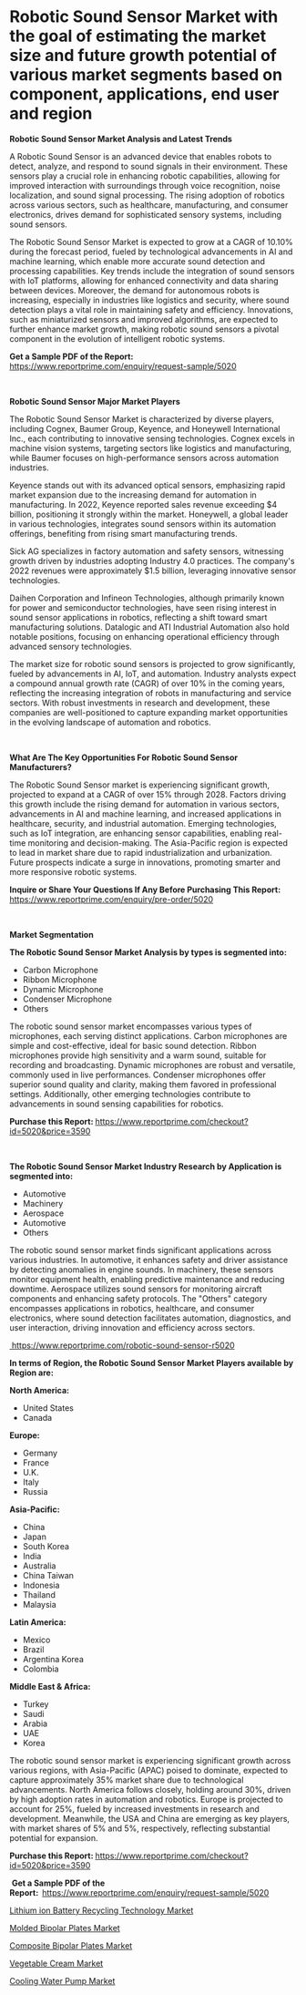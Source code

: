 <p><h1>Robotic Sound Sensor Market with the goal of estimating the market size and future growth potential of various market segments based on component, applications, end user and region</h1></p><p><strong>Robotic Sound Sensor Market Analysis and Latest Trends</strong></p>
<p><p>A Robotic Sound Sensor is an advanced device that enables robots to detect, analyze, and respond to sound signals in their environment. These sensors play a crucial role in enhancing robotic capabilities, allowing for improved interaction with surroundings through voice recognition, noise localization, and sound signal processing. The rising adoption of robotics across various sectors, such as healthcare, manufacturing, and consumer electronics, drives demand for sophisticated sensory systems, including sound sensors.</p><p>The Robotic Sound Sensor Market is expected to grow at a CAGR of 10.10% during the forecast period, fueled by technological advancements in AI and machine learning, which enable more accurate sound detection and processing capabilities. Key trends include the integration of sound sensors with IoT platforms, allowing for enhanced connectivity and data sharing between devices. Moreover, the demand for autonomous robots is increasing, especially in industries like logistics and security, where sound detection plays a vital role in maintaining safety and efficiency. Innovations, such as miniaturized sensors and improved algorithms, are expected to further enhance market growth, making robotic sound sensors a pivotal component in the evolution of intelligent robotic systems.</p></p>
<p><strong>Get a Sample PDF of the Report:&nbsp;</strong> <a href="https://www.reportprime.com/enquiry/request-sample/5020">https://www.reportprime.com/enquiry/request-sample/5020</a></p>
<p>&nbsp;</p>
<p><strong>Robotic Sound Sensor Major Market Players</strong></p>
<p><p>The Robotic Sound Sensor Market is characterized by diverse players, including Cognex, Baumer Group, Keyence, and Honeywell International Inc., each contributing to innovative sensing technologies. Cognex excels in machine vision systems, targeting sectors like logistics and manufacturing, while Baumer focuses on high-performance sensors across automation industries.</p><p>Keyence stands out with its advanced optical sensors, emphasizing rapid market expansion due to the increasing demand for automation in manufacturing. In 2022, Keyence reported sales revenue exceeding $4 billion, positioning it strongly within the market. Honeywell, a global leader in various technologies, integrates sound sensors within its automation offerings, benefiting from rising smart manufacturing trends.</p><p>Sick AG specializes in factory automation and safety sensors, witnessing growth driven by industries adopting Industry 4.0 practices. The company's 2022 revenues were approximately $1.5 billion, leveraging innovative sensor technologies.</p><p>Daihen Corporation and Infineon Technologies, although primarily known for power and semiconductor technologies, have seen rising interest in sound sensor applications in robotics, reflecting a shift toward smart manufacturing solutions. Datalogic and ATI Industrial Automation also hold notable positions, focusing on enhancing operational efficiency through advanced sensory technologies.</p><p>The market size for robotic sound sensors is projected to grow significantly, fueled by advancements in AI, IoT, and automation. Industry analysts expect a compound annual growth rate (CAGR) of over 10% in the coming years, reflecting the increasing integration of robots in manufacturing and service sectors. With robust investments in research and development, these companies are well-positioned to capture expanding market opportunities in the evolving landscape of automation and robotics.</p></p>
<p>&nbsp;</p>
<p><strong>What Are The Key Opportunities For Robotic Sound Sensor Manufacturers?</strong></p>
<p><p>The Robotic Sound Sensor market is experiencing significant growth, projected to expand at a CAGR of over 15% through 2028. Factors driving this growth include the rising demand for automation in various sectors, advancements in AI and machine learning, and increased applications in healthcare, security, and industrial automation. Emerging technologies, such as IoT integration, are enhancing sensor capabilities, enabling real-time monitoring and decision-making. The Asia-Pacific region is expected to lead in market share due to rapid industrialization and urbanization. Future prospects indicate a surge in innovations, promoting smarter and more responsive robotic systems.</p></p>
<p><strong>Inquire or Share Your Questions If Any Before Purchasing This Report:</strong> <a href="https://www.reportprime.com/enquiry/pre-order/5020">https://www.reportprime.com/enquiry/pre-order/5020</a></p>
<p>&nbsp;</p>
<p><strong>Market Segmentation</strong></p>
<p><strong>The Robotic Sound Sensor Market Analysis by types is segmented into:</strong></p>
<p><ul><li>Carbon Microphone</li><li>Ribbon Microphone</li><li>Dynamic Microphone</li><li>Condenser Microphone</li><li>Others</li></ul></p>
<p><p>The robotic sound sensor market encompasses various types of microphones, each serving distinct applications. Carbon microphones are simple and cost-effective, ideal for basic sound detection. Ribbon microphones provide high sensitivity and a warm sound, suitable for recording and broadcasting. Dynamic microphones are robust and versatile, commonly used in live performances. Condenser microphones offer superior sound quality and clarity, making them favored in professional settings. Additionally, other emerging technologies contribute to advancements in sound sensing capabilities for robotics.</p></p>
<p><strong>Purchase this Report:&nbsp;</strong><a href="https://www.reportprime.com/checkout?id=5020&price=3590">https://www.reportprime.com/checkout?id=5020&price=3590</a></p>
<p>&nbsp;</p>
<p><strong>The Robotic Sound Sensor Market Industry Research by Application is segmented into:</strong></p>
<p><ul><li>Automotive</li><li>Machinery</li><li>Aerospace</li><li>Automotive</li><li>Others</li></ul></p>
<p><p>The robotic sound sensor market finds significant applications across various industries. In automotive, it enhances safety and driver assistance by detecting anomalies in engine sounds. In machinery, these sensors monitor equipment health, enabling predictive maintenance and reducing downtime. Aerospace utilizes sound sensors for monitoring aircraft components and enhancing safety protocols. The "Others" category encompasses applications in robotics, healthcare, and consumer electronics, where sound detection facilitates automation, diagnostics, and user interaction, driving innovation and efficiency across sectors.</p></p>
<p><a href="https://www.reportprime.com/robotic-sound-sensor-r5020">&nbsp;https://www.reportprime.com/robotic-sound-sensor-r5020</a></p>
<p><strong>In terms of Region, the Robotic Sound Sensor Market Players available by Region are:</strong></p>
<p>
    <p> <strong> North America: </strong>
        <ul>
            <li>United States</li>
            <li>Canada</li>
        </ul>
        </p> 
    <p> <strong> Europe: </strong>
        <ul>
            <li>Germany</li>
            <li>France</li>
            <li>U.K.</li>
            <li>Italy</li>
            <li>Russia</li>
        </ul>
        </p> 
    <p> <strong> Asia-Pacific: </strong>
        <ul>
            <li>China</li>
            <li>Japan</li>
            <li>South Korea</li>
            <li>India</li>
            <li>Australia</li>
            <li>China Taiwan</li>
            <li>Indonesia</li>
            <li>Thailand</li>
            <li>Malaysia</li>
        </ul>
        </p> 
    <p> <strong> Latin America: </strong>
        <ul>
            <li>Mexico</li>
            <li>Brazil</li>
            <li>Argentina Korea</li>
            <li>Colombia</li>
        </ul>
        </p> 
    <p> <strong> Middle East & Africa: </strong>
        <ul>
            <li>Turkey</li>
            <li>Saudi</li>
            <li>Arabia</li>
            <li>UAE</li>
            <li>Korea</li>
        </ul>
    </p>
    </p>
<p><p>The robotic sound sensor market is experiencing significant growth across various regions, with Asia-Pacific (APAC) poised to dominate, expected to capture approximately 35% market share due to technological advancements. North America follows closely, holding around 30%, driven by high adoption rates in automation and robotics. Europe is projected to account for 25%, fueled by increased investments in research and development. Meanwhile, the USA and China are emerging as key players, with market shares of 5% and 5%, respectively, reflecting substantial potential for expansion.</p></p>
<p><strong>Purchase this Report: </strong><a href="https://www.reportprime.com/checkout?id=5020&price=3590">https://www.reportprime.com/checkout?id=5020&price=3590</a></p>
<p>&nbsp;<strong>Get a Sample PDF of the Report:&nbsp;&nbsp;</strong><a href="https://www.reportprime.com/enquiry/request-sample/5020">https://www.reportprime.com/enquiry/request-sample/5020</a></p>
<p><strong></strong></p>
<p><p><a href="https://github.com/luckyshygirl/Market-Research-Report-List-6/blob/main/lithium-ion-battery-recycling-technology-market.md">Lithium ion Battery Recycling Technology Market</a></p><p><a href="https://issuu.com/reportprime-2/docs/molded-bipolar-plates-market-size-2_7f9c20f56dbad8">Molded Bipolar Plates Market</a></p><p><a href="https://issuu.com/reportprime-2/docs/composite-bipolar-plates-market-siz_1fb5dcd43f0191">Composite Bipolar Plates Market</a></p><p><a href="https://www.linkedin.com/pulse/unlocking-growth-potential-market-strategic-analysis-vegetable-dytyf?trackingId=fdD3RLzKRI2nPVFV1NxK1w%3D%3D">Vegetable Cream Market</a></p><p><a href="https://www.linkedin.com/pulse/market-trends-global-cooling-water-pump-forecast-analysis-ckdye?trackingId=7RQe2WFRTsuFZDSMQ0ij4A%3D%3D">Cooling Water Pump Market</a></p></p>